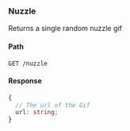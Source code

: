 ### Nuzzle

Returns a single random nuzzle gif

#### Path

```HTTP
GET /nuzzle
```

#### Response

```ts
{
  // The url of the Gif
  url: string;
}
```
